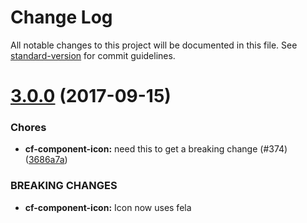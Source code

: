 # Change Log

All notable changes to this project will be documented in this file.
See [standard-version](https://github.com/conventional-changelog/standard-version) for commit guidelines.

<a name="3.0.0"></a>
# [3.0.0](https://github.com/cloudflare/cf-ui/compare/cf-component-icon@2.4.1...cf-component-icon@3.0.0) (2017-09-15)


### Chores

* **cf-component-icon:** need this to get a breaking change (#374) ([3686a7a](https://github.com/cloudflare/cf-ui/commit/3686a7a))


### BREAKING CHANGES

* **cf-component-icon:** Icon now uses fela
